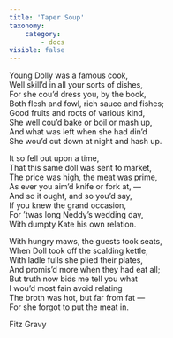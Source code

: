 ```yaml
---
title: 'Taper Soup'
taxonomy:
    category:
        - docs
visible: false
---
```


<div class="author"></div>

Young Dolly was a famous cook,  
Well skill’d in all your sorts of dishes,  
For she cou’d dress you, by the book,  
Both flesh and fowl, rich sauce and fishes;  
Good fruits and roots of various kind,  
She well cou’d bake or boil or mash up,  
And what was left when she had din’d  
She wou’d cut down at night and hash up.  
  
It so fell out upon a time,  
That this same doll was sent to market,  
The price was high, the meat was prime,  
As ever you aim’d knife or fork at, —  
And so it ought, and so you’d say,  
If you knew the grand occasion,  
For ’twas long Neddy’s wedding day,  
With dumpty Kate his own relation.  
  
With hungry maws, the guests took seats,  
When Doll took off the scalding kettle,  
With ladle fulls she plied their plates,  
And promis’d more when they had eat all;  
But truth now bids me tell you what  
I wou’d most fain avoid relating  
The broth was hot, but far from fat —  
For she forgot to put the meat in.  
  
Fitz Gravy